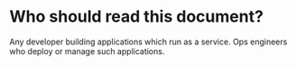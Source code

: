 # Who should read this document?

Any developer building applications which run as a service. Ops engineers who deploy or manage such applications.